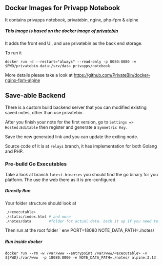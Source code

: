 ## Docker Images for Privapp Notebook

It contains privapps notebook, privatebin, nginx, php-fpm & alpine 

##### This image is based on the docker image of [privatebin](https://github.com/PrivateBin/docker-nginx-fpm-alpine)

It adds the front end UI, and use privatebin as the back end storage.

To run it 
```
docker run -d --restart="always" --read-only -p 8080:8080 -v $PWD/privatebin-data:/srv/data privapps/notebook
```
More details please take a look at https://github.com/PrivateBin/docker-nginx-fpm-alpine

## Save-able Backend
There is a custom build backend server that you can modified existing saved notes, other than use privatebin.

After you finish your note for the first version, go to `Settings => Hosted:Editable` then register and generate a `Symmetric Key`.

Save the new generated link and you can update the exiting node.

Source code of it is at `relays` branch, it has implementation for both Golang and PHP.

### Pre-build Go Executables

Take a look at branch `latest-binaries` you should find the go binary for you platform. The use the web there as it is pre-configured.

##### Directly Run
Your folder structure should look at
```bash
./<executable>
./static/index.html # and more
./notes/data        #folder for actual data. back it up if you need to
```
Then run at the root folder
` env PORT=18080 NOTE_DATA_PATH=./notes/ <executable>

##### Run inside docker
```
docker run --rm -w /var/www --entrypoint /var/www/<executable> -v ${PWD}:/var/www  -p 18080:8000 -e NOTE_DATA_PATH=./notes/ alpine:3.13
```
